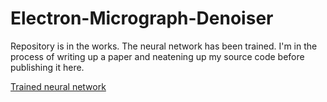 # Electron-Micrograph-Denoiser
Repository is in the works. The neural network has been trained. I'm in the process of writing up a paper and neatening up my source code before publishing it here.

[Trained neural network](<add link>)

